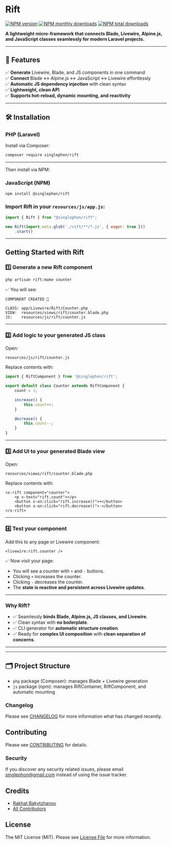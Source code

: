 # Rift

[![NPM version](https://img.shields.io/npm/v/@singlephon/rift.svg?style=flat)](https://www.npmjs.com/package/@singlephon/rift) 
[![NPM monthly downloads](https://img.shields.io/npm/dm/@singlephon/rift.svg?style=flat)](https://npmjs.org/package/@singlephon/rift) 
[![NPM total downloads](https://img.shields.io/npm/dt/@singlephon/rift.svg?style=flat)](https://npmjs.org/package/@singlephon/rift)

**A lightweight micro-framework that connects Blade, Livewire, Alpine.js, and JavaScript classes seamlessly for modern Laravel projects.**

---

## 🚀 Features

✅ **Generate** Livewire, Blade, and JS components in one command  
✅ **Connect** Blade ↔ Alpine.js ↔ JavaScript ↔ Livewire effortlessly  
✅ **Automatic JS dependency injection** with clean syntax  
✅ **Lightweight, clean API**  
✅ **Supports hot-reload, dynamic mounting, and reactivity**

---

## 🛠️ Installation

### PHP (Laravel)

Install via Composer:

```bash
composer require singlephon/rift
````

---

Then install via NPM:

### JavaScript (NPM)

```bash
npm install @singlephon/rift
```


### Import Rift in your `resources/js/app.js`:

```js
import { Rift } from "@singlephon/rift";

new Rift(import.meta.glob('./rift/**/*.js', { eager: true }))
    .start()
```

---

## Getting Started with Rift

### 1️⃣ Generate a new Rift component

```bash
php artisan rift:make counter
```

✅ You will see:

```
COMPONENT CREATED 🤙

CLASS: app/Livewire/Rift/Counter.php
VIEW:  resources/views/rift/counter.blade.php
JS:    resources/js/rift/counter.js
```

---

### 2️⃣ Add logic to your generated JS class

Open:

```
resources/js/rift/counter.js
```

Replace contents with:

```js
import { RiftComponent } from '@singlephon/rift';

export default class Counter extends RiftComponent {
    count = 1;

    increase() {
        this.count++;
    }

    decrease() {
        this.count--;
    }
}
```

---

### 3️⃣ Add UI to your generated Blade view

Open:

```
resources/views/rift/counter.blade.php
```

Replace contents with:

```blade
<x-rift component="counter">
    <p x-text="rift.count"></p>
    <button x-on:click="rift.increase()">+</button>
    <button x-on:click="rift.decrease()">-</button>
</x-rift>
```

---

### 4️⃣ Test your component

Add this to any page or Livewire component:

```blade
<livewire:rift.counter />
```

✅ Now visit your page:

* You will see a counter with `+` and `-` buttons.
* Clicking `+` increases the counter.
* Clicking `-` decreases the counter.
* The **state is reactive and persistent across Livewire updates**.

---

### Why Rift?

- ✅ Seamlessly **binds Blade, Alpine.js, JS classes, and Livewire**.
- ✅ Clean syntax with **no boilerplate**.
- ✅ CLI generator for **automatic structure creation**.
- ✅ Ready for **complex UI composition** with **clean separation of concerns**.

---

[//]: # (---)

[//]: # (### 2️⃣ Use in Blade:)

[//]: # ()
[//]: # (```blade)

[//]: # (<x-rift component="foo.bar">)

[//]: # (    <button @click="rift.plus&#40;&#41;">Increment</button>)

[//]: # (    <p x-text="rift.count"></p>)

[//]: # (</x-rift>)

[//]: # (```)

---

## 🗂 Project Structure

* `php` package (Composer): manages Blade + Livewire generation
* `js` package (npm): manages RiftContainer, RiftComponent, and automatic mounting

### Changelog

Please see [CHANGELOG](CHANGELOG.md) for more information what has changed recently.

## Contributing

Please see [CONTRIBUTING](CONTRIBUTING.md) for details.

### Security

If you discover any security related issues, please email singlephon@gmail.com instead of using the issue tracker.

## Credits

-   [Rakhat Bakytzhanov](https://github.com/singlephon)
-   [All Contributors](../../contributors)

## License

The MIT License (MIT). Please see [License File](LICENSE.md) for more information.
